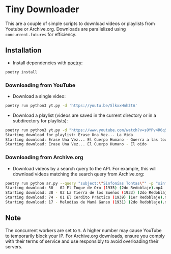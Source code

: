 # Tiny Downloader

This are a couple of simple scripts to download videos or playlists from Youtube or Archive.org. Downloads are parallelized using `concurrent.futures` for efficiency.

## Installation

- Install dependencies with [poetry](https://python-poetry.org/docs/#installation):

```bash
poetry install
```

### Downloading from YouTube

- Download a single video:

```bash
poetry run python3 yt.py -d 'https://youtu.be/SlkxxHnh3tA'
```

- Download a playlist (videos are saved in the current directory or in a subdirectory for playlists):

```bash
poetry run python3 yt.py -d "https://www.youtube.com/watch?v=sOYPv4R6qSc&list=PLGUXlYAlP4EJ2y7vsmMU_UNQe3PtXqm_K"
Starting download for playlist: Erase Una Vez... La Vida
Starting download: Erase Una Vez... El Cuerpo Humano - Guerra a las toxinas
Starting download: Erase Una Vez... El Cuerpo Humano - El oido
```

### Downloading from Archive.org

- Download videos by a search query to the API. For example, this will download videos matching the search query from Archive.org:

```bash
poetry run python ar.py --query "subject:\"Sinfonías Tontas\"" -p "sinfonias tontas"
Starting download: 50 - 02 El Toque de Oro (1935) (2do Redoblaje).mp4
Starting download: 38 - 02 La Tierra de los Sueños (1933) (2do Redoblaje).mp4
Starting download: 74 - 01 El Cerdito Práctico (1939) (1er Redoblaje).mp4
Starting download: 17 - Melodías de Mamá Ganso (1931) (2do Redoblaje).mp4
```

## Note

The concurrent workers are set to `5`. A higher number may cause YouTube to temporarily block your IP. For Archive.org downloads, ensure you comply with their terms of service and use responsibly to avoid overloading their servers.